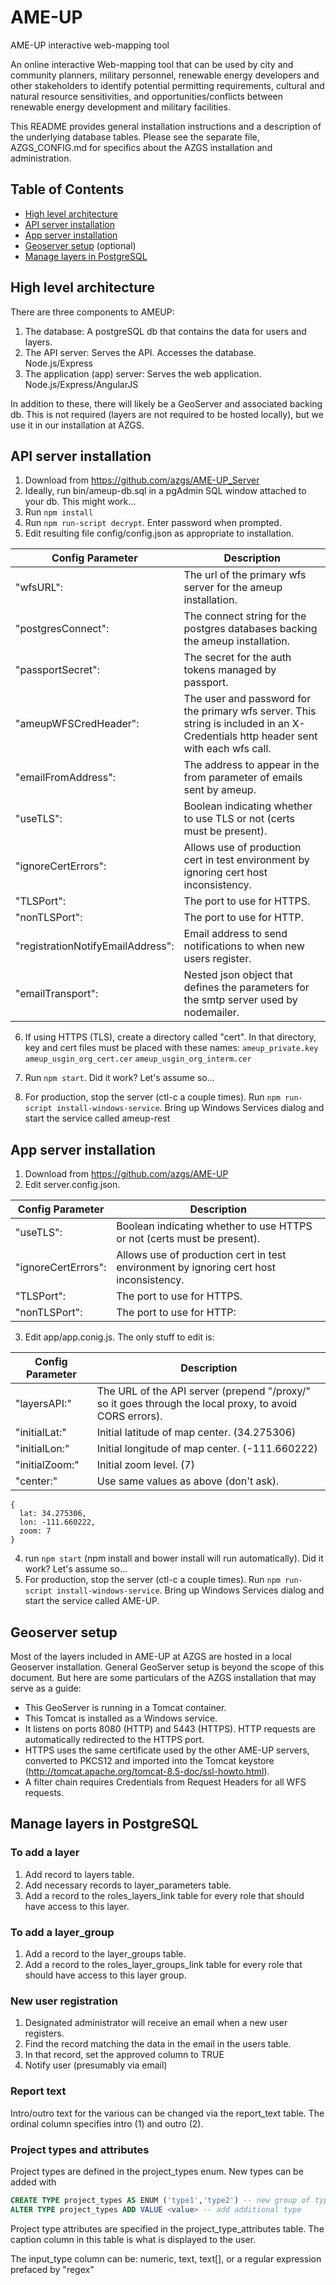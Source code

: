 # AME-UP
AME-UP interactive web-mapping tool

An online interactive Web-mapping tool that can be used by city and community planners, military personnel, renewable energy developers and other stakeholders to identify potential permitting requirements, cultural and natural resource sensitivities, and opportunities/conflicts between renewable energy development and military facilities.

This README provides general installation instructions and a description of the underlying database tables. Please see the separate file, AZGS_CONFIG.md for specifics about the AZGS installation and administration.

## Table of Contents

+ [High level architecture](#high-level-architecture)
+ [API server installation](#api-server-installation)
+ [App server installation](#app-server-installation)
+ [Geoserver setup](#geoserver-setup) (optional)
+ [Manage layers in PostgreSQL](#manage-layers-in-postgresql)

## High level architecture
There are three components to AMEUP:
1.	The database: A postgreSQL db that contains the data for users and layers.
2.	The API server: Serves the API. Accesses the database. Node.js/Express
3.	The application (app) server: Serves the web application. Node.js/Express/AngularJS

In addition to these, there will likely be a GeoServer and associated backing db. This is not required (layers are not required to be hosted locally), but we use it in our installation at AZGS.

## API server installation
1.	Download from https://github.com/azgs/AME-UP_Server
2.	Ideally, run bin/ameup-db.sql in a pgAdmin SQL window attached to your db. This might work...
3.	Run `npm install`
4.	Run `npm run-script decrypt`. Enter password when prompted.
5.	Edit resulting file config/config.json as appropriate to installation.

| Config Parameter        | Description |
| ------------- |-------------|
"wfsURL": | The url of the primary wfs server for the ameup installation.
"postgresConnect": | The connect string for the postgres databases backing the ameup installation.
"passportSecret":  | The secret for the auth tokens managed by passport. 
"ameupWFSCredHeader": | The user and password for the primary wfs server. This string is included in an  X-Credentials http header sent with each wfs call. 
"emailFromAddress": | The address to appear in the from parameter of emails sent by ameup. 
"useTLS": | Boolean indicating whether to use TLS or not (certs must be present). 
"ignoreCertErrors": | Allows use of production cert in test environment by ignoring cert host inconsistency. 
"TLSPort": | The port to use for HTTPS. 
"nonTLSPort": | The port to use for HTTP. 
"registrationNotifyEmailAddress": | Email address to send notifications to when new users register. 
"emailTransport": | Nested json object that defines the parameters for the smtp server used by nodemailer. 

6.	If using HTTPS (TLS), create a directory called "cert". In that directory, key and cert files must be placed with these names:
	  `ameup_private.key`
    `ameup_usgin_org_cert.cer`
	  `ameup_usgin_org_interm.cer`
    
7.	Run `npm start`. Did it work? Let's assume so...
8.	For production, stop the server (ctl-c a couple times). Run `npm run-script install-windows-service`. Bring up Windows Services dialog and start the service called ameup-rest

## App server installation
1.	Download from https://github.com/azgs/AME-UP
2.	Edit server.config.json.

| Config Parameter        | Description |
| ------------- |-------------|
"useTLS": | Boolean indicating whether to use HTTPS or not (certs must be present).
"ignoreCertErrors": | Allows use of production cert in test environment by ignoring cert host inconsistency.
"TLSPort": | The port to use for HTTPS.
"nonTLSPort": | The port to use for HTTP:

3.	Edit app/app.conig.js. The only stuff to edit is:

| Config Parameter        | Description |
| ------------- |-------------|
"layersAPI:" | The URL of the API server (prepend "/proxy/" so it goes through the local proxy, to avoid CORS errors). 
"initialLat:" | Initial latitude of map center. (34.275306)
"initialLon:" | Initial longitude of map center. (-111.660222)
"initialZoom:" | Initial zoom level. (7)
"center:" | Use same values as above (don't ask).

````
{ 
  lat: 34.275306,
  lon: -111.660222,
  zoom: 7
}
````    

4.	run `npm start` (npm install and bower install will run automatically). Did it work? Let's assume so...
5.	For production, stop the server (ctl-c a couple times). Run `npm run-script install-windows-service`. Bring up Windows Services dialog and start the service called AME-UP.

## Geoserver setup	
Most of the layers included in AME-UP at AZGS are hosted in a local Geoserver installation. General GeoServer setup is beyond the scope of this document. But here are some particulars of the AZGS installation that may serve as a guide:

+	This GeoServer is running in a Tomcat container. 
+	This Tomcat is installed as a Windows service.
+	It listens on ports 8080 (HTTP) and 5443 (HTTPS). HTTP requests are automatically redirected to the HTTPS port. 
+	HTTPS uses the same certificate used by the other AME-UP servers, converted to PKCS12 and imported into the Tomcat keystore (http://tomcat.apache.org/tomcat-8.5-doc/ssl-howto.html). 
+	A filter chain requires Credentials from Request Headers for all WFS requests.

## Manage layers in PostgreSQL
### To add a layer
1.	Add record to layers table. 
2.	Add necessary records to layer_parameters table.
3.	Add a record to the roles_layers_link table for every role that should have access to this layer.	

### To add a layer_group
1.	Add a record to the layer_groups table.
2.	Add a record to the roles_layer_groups_link table for every role that should have access to this layer group.

### New user registration
1.	Designated administrator will receive an email when a new user registers.
2.	Find the record matching the data in the email in the users table.
3.	In that record, set the approved column to TRUE
4.	Notify user (presumably via email)

### Report text
Intro/outro text for the various can be changed via the report_text table. The ordinal column specifies intro (1) and outro (2).

### Project types and attributes
Project types are defined in the project_types enum. New types can be added with 

````SQL
CREATE TYPE project_types AS ENUM ('type1','type2') -- new group of types
ALTER TYPE project_types ADD VALUE <value> -- add additional type
````

Project type attributes are specified in the project_type_attributes table. The caption column in this table is what is displayed to the user. 

The input_type column can be: numeric, text, text[], or a regular expression prefaced by "regex"
